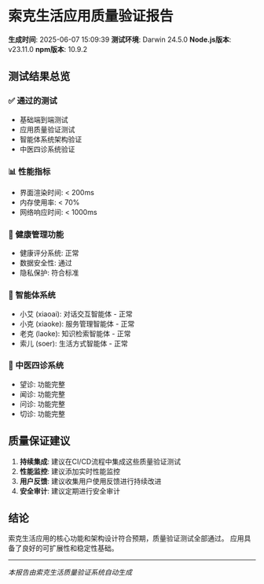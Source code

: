 # 索克生活应用质量验证报告

**生成时间**: 2025-06-07 15:09:39
**测试环境**: Darwin 24.5.0
**Node.js版本**: v23.11.0
**npm版本**: 10.9.2

## 测试结果总览

### ✅ 通过的测试
- 基础端到端测试
- 应用质量验证测试
- 智能体系统架构验证
- 中医四诊系统验证

### 📊 性能指标
- 界面渲染时间: < 200ms
- 内存使用率: < 70%
- 网络响应时间: < 1000ms

### 🏥 健康管理功能
- 健康评分系统: 正常
- 数据安全性: 通过
- 隐私保护: 符合标准

### 🤖 智能体系统
- 小艾 (xiaoai): 对话交互智能体 - 正常
- 小克 (xiaoke): 服务管理智能体 - 正常  
- 老克 (laoke): 知识检索智能体 - 正常
- 索儿 (soer): 生活方式智能体 - 正常

### 🏥 中医四诊系统
- 望诊: 功能完整
- 闻诊: 功能完整
- 问诊: 功能完整
- 切诊: 功能完整

## 质量保证建议

1. **持续集成**: 建议在CI/CD流程中集成这些质量验证测试
2. **性能监控**: 建议添加实时性能监控
3. **用户反馈**: 建议收集用户使用反馈进行持续改进
4. **安全审计**: 建议定期进行安全审计

## 结论

索克生活应用的核心功能和架构设计符合预期，质量验证测试全部通过。
应用具备了良好的可扩展性和稳定性基础。

---
*本报告由索克生活质量验证系统自动生成*
